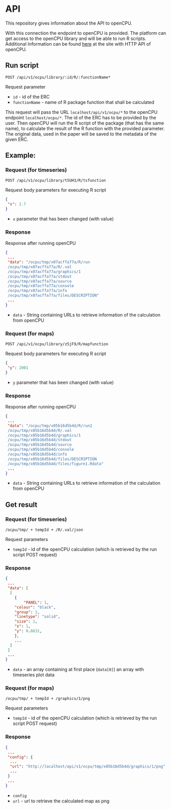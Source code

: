 # API

This repository gives information about the API to openCPU.

With this connection the endpoint to openCPU is provided. The platform can get access to the openCPU library and will be able to run R scripts. 
Additional Information can be found [here](https://www.opencpu.org/api.html) at the site with HTTP API of openCPU.

## Run script

`POST /api/v1/ocpu/library/:id/R/:functionName*`

Request parameter

- `id` - id of the ERC
- `functionName` - name of R package function that shall be calculated

This request will pass the URL `localhost/api/v1/ocpu/*` to the openCPU endpoint `localhost/ocpu/*`.
The id of the ERC has to be provided by the user. Then openCPU will run the R script of the package (that has the same name), to calculate the result of the R function with the provided parameter. The original data, used in the paper will be saved to the metadata of the given ERC.

## Example:

### Request (for timeseries)

`POST /api/v1/ocpu/library/t5UH3/R/tsfunction`

Request body parameters for executing R script

```json
{
 "x": 2.7
}
```

- `x` parameter that has been changed (with value)

### Response

Response after running openCPU

```json
{
 ...
 "data": "/ocpu/tmp/x07acffa77a/R/run
 /ocpu/tmp/x07acffa77a/R/.val
 /ocpu/tmp/x07acffa77a/graphics/1
 /ocpu/tmp/x07acffa77a/stdout
 /ocpu/tmp/x07acffa77a/source
 /ocpu/tmp/x07acffa77a/console
 /ocpu/tmp/x07acffa77a/info
 /ocpu/tmp/x07acffa77a/files/DESCRIPTION"
 ...
}
```

- `data` - String containing URLs to retrieve information of the calculation from openCPU

### Request (for maps)

`POST /api/v1/ocpu/library/z5jF9/R/mapfunction`

Request body parameters for executing R script

```json
{
 "y": 2001
}
```

- `y` parameter that has been changed (with value)

### Response

Response after running openCPU

```json
{
 ...
 "data": "/ocpu/tmp/x05b16d5b4d/R/run2
 /ocpu/tmp/x05b16d5b4d/R/.val
 /ocpu/tmp/x05b16d5b4d/graphics/1
 /ocpu/tmp/x05b16d5b4d/stdout
 /ocpu/tmp/x05b16d5b4d/source
 /ocpu/tmp/x05b16d5b4d/console
 /ocpu/tmp/x05b16d5b4d/info
 /ocpu/tmp/x05b16d5b4d/files/DESCRIPTION
 /ocpu/tmp/x05b16d5b4d/files/figure1.Rdata"
 ...
}
```

- `data` - String containing URLs to retrieve information of the calculation from openCPU

## Get result

### Request (for timeseries)

`/ocpu/tmp/ + tempId + /R/.val/json`

Request parameters

- `tempId` - id of the openCPU calculation (which is retrieved by the run script POST request)

### Response

```json
{
 ...
 "data": [
  [
    {
    	"PANEL": 1,
	"colour": "black",
	"group": 1,
	"linetype": "solid",
	"size": 1,
	"x": 1,
	"y": 0.8631,
    },
    ...
  ]
 ]
 ...
}
```

- `data` - an array containing at first place (`data[0]`) an array with timeseries plot data

### Request (for maps)

`/ocpu/tmp/ + tempId + /graphics/1/png`

Request parameters

- `tempId` - id of the openCPU calculation (which is retrieved by the run script POST request)

### Response

```json
{
 ...
 "config": {
  ...
  "url": "http://localhost/api/v1/ocpu/tmp/x05b16d5b4d/graphics/1/png"
  ...
 }
 ...
}
```

- `config`
 - `url` - url to retrieve the calculated map as png

